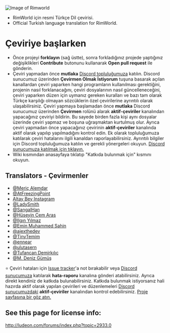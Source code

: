 ![Image of Rimworld](http://rimworldwiki.com/images/thumb/8/8c/Rimworldlogo.png/600px-Rimworldlogo.png)

* RimWorld için resmi Türkçe Dil çevirisi.
* Official Turkish language translation for RimWorld.

# Çeviriye başlarken

   * Önce projeyi **forklayın** (sağ üstte), sonra forkladığınız projede yaptığınız değişiklikleri **Contribute** butonunu kullanarak **Open pull request** ile gönderin.  
   * Çeviri yapmadan önce **mutlaka** [Discord topluluğumuza](https://discord.gg/yjnA2rm5UX) katılın. Discord sunucumuz üzerinden **Çevirmen Olmak İstiyorum** tuşuna basarak açılan kanallardan çeviri yaparken hangi programların kullanılması gerektiğini, projenin nasıl forklanacağını, çeviri dosyalarının nasıl güncelleneceğini, çeviri yaparken düzen için uymanız gereken kuralları ve bazı tam olarak Türkçe karşılığı olmayan sözcüklerin özel çevirilerine ayrıntılı olarak ulaşabilirsiniz. Çeviri yapmaya başlamadan önce **mutlaka** Discord sunucumuz üzerinden **Çevirmen** rolünü alarak **aktif-çeviriler** kanalından yapacağınız çeviriyi bildirin. Bu sayede birden fazla kişi aynı dosyalar üzerinde çeviri yapmaz ve boşuna uğraşmaktan kurtulmuş olur. Ayrıca çeviri yapmadan önce yapacağınız çevirinin **aktif-çeviriler** kanalında aktif olarak yapılıp yapılmadığını kontrol edin. Ek olarak topluluğumuza katılarak çeviri hatalarını ilgili kanaldan raporlayabilirsiniz. Ayrıntılı bilgiler için Discord topluluğumuza katılın ve gerekli yönergeleri okuyun. [Discord sunucumuza katılmak için tıklayın.](https://discord.gg/yjnA2rm5UX)
   * Wiki kısmından anasayfaya tıklatıp "Katkıda bulunmak için" kısmını okuyun.

## Translators - Çevirmenler

* [@Meriç Alemdar](https://github.com/alemdarwilson)
* [@AtFreezingPoint](https://github.com/AtFreezingPoint)
* [Altay Bey Instagram](https://www.instagram.com/altay.bey/)
* [@LadySmith](https://github.com/LadySmith)
* [@SangalHan](https://github.com/SangalHan)
* [@Hüseyin Cem Aras](https://github.com/hcemaras)
* [@Ilgın Yılmaz](https://github.com/Bruniikendov)
* [@Emin Muhammed Şahin](https://github.com/ColdWind53)
* [@ajexthedev](https://github.com/ajexthedev)
* [@TinyTemim](https://github.com/TinyTemim)
* [@ennear](https://github.com/ennear)
* [@ulutasern](https://github.com/ernxwsdm)
* [@Tufancan Demirkılıç](https://github.com/hollmmes)
* [@M. Deniz Gümüş](https://github.com/denizubu)

:star: Çeviri hataları için [Issue tracker](https://github.com/Ludeon/RimWorld-Turkish/issues)'a not bırakabilir veya [Discord sunucumuza](https://discord.gg/yjnA2rm5UX) katılarak **hata-raporu** kanalına gönderi atabilirsiniz. Ayrıca direkt kendiniz de katkıda bulunabilirsiniz. Katkıda bulunmak istiyorsanız hali hazırda aktif olarak yapılan çevirileri ve düzenlemeleri [Discord sunucumuzdaki](https://discord.gg/yjnA2rm5UX) **aktif-çeviriler** kanalından kontrol edebilirsiniz.
[Proje sayfasına bir göz atın.](https://github.com/Ludeon/RimWorld-Turkish/projects)


## See this page for license info:

http://ludeon.com/forums/index.php?topic=2933.0
